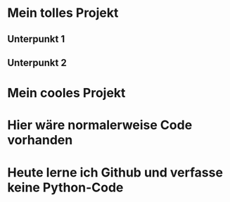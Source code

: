 # Mein tolles Projekt

## Unterpunkt 1
## Unterpunkt 2

# Mein cooles Projekt

# Hier wäre normalerweise Code vorhanden

# Heute lerne ich Github und verfasse keine Python-Code
